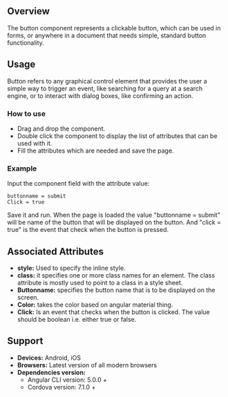 ## Overview 
The button component represents a clickable button, which can be used in forms, or anywhere in a document that needs simple, standard button functionality.

## Usage
Button refers to any graphical control element that provides the user a simple way to trigger an event, like searching for a query at a search engine, or to interact with dialog boxes, like confirming an action.

### How to use   
- Drag and drop the component. 
- Double click the component to display the list of attributes that can be used with it.
- Fill the attributes which are needed and save the page.

### Example 
Input the component field with the attribute value:
``` 
buttonname = submit
Click = true
```
Save it and run.
When the page is loaded the value "buttonname = submit" will be name of the button that will be displayed on the button. And "click = true" is the event that check when the button is pressed.

## Associated Attributes
- **style:** Used to specify the inline style.
- **class:** it specifies one or more class names for an element. The class attribute is mostly used to point to a class in a style sheet.
- **Buttonname:** specifies the button name that is to be displayed on the screen.
- **Color:** takes the color based on angular material thing.
- **Click:** Is an event that checks when the button is clicked. The value should be boolean i.e. either true or false.

## Support
- **Devices:** Android, iOS
- **Browsers:**  Latest version of all modern browsers
- **Dependencies version:** 
    - Angular CLI version: 5.0.0 + 
    - Cordova version: 7.1.0 +

